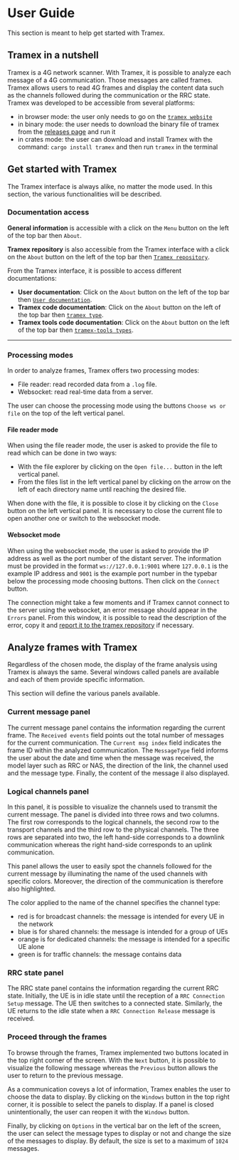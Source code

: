 # User Guide

This section is meant to help get started with Tramex.

## Tramex in a nutshell

Tramex is a 4G network scanner. With Tramex, it is possible to analyze each message of a 4G communication. Those messages are called frames. Tramex allows users to read 4G frames and display the content data such as the channels followed during the communication or the RRC state. Tramex was developed to be accessible from several platforms:

- in browser mode: the user only needs to go on the [`tramex website`](https://tramex.github.io/tramex/)
- in binary mode: the user needs to download the binary file of tramex from the [releases page](https://github.com/tramex/tramex/releases) and run it
- in crates mode: the user can download and install Tramex with the command: `cargo install tramex` and then run `tramex` in the terminal

## Get started with Tramex

The Tramex interface is always alike, no matter the mode used. In this section, the various functionalities will be described.

### Documentation access

**General information** is accessible with a click on the `Menu` button on the left of the top bar then `About`.

**Tramex repository** is also accessible from the Tramex interface with a click on the `About` button on the left of the top bar then [`Tramex repository`](https://github.com/tramex/tramex).

From the Tramex interface, it is possible to access different documentations:

- **User documentation**: Click on the `About` button on the left of the top bar then [`User documentation`](https://tramex.github.io/tramex/docs/documentation.html).
- **Tramex code documentation**: Click on the `About` button on the left of the top bar then [`tramex type`](https://tramex.github.io/tramex/crates/tramex/).
- **Tramex tools code documentation**: Click on the `About` button on the left of the top bar then [`tramex-tools types`](https://tramex.github.io/tramex/crates/tramex_tools/).

---

### Processing modes

In order to analyze frames, Tramex offers two processing modes:

- File reader: read recorded data from a `.log` file.
- Websocket: read real-time data from a server.

The user can choose the processing mode using the buttons `Choose ws or file` on the top of the left vertical panel.

#### File reader mode

When using the file reader mode, the user is asked to provide the file to read which can be done in two ways:

- With the file explorer by clicking on the `Open file...` button in the left vertical panel.
- From the files list in the left vertical panel by clicking on the arrow on the left of each directory name until reaching the desired file.

When done with the file, it is possible to close it by clicking on the `Close` button on the left vertical panel. It is necessary to close the current file to open another one or switch to the websocket mode.

#### Websocket mode

When using the websocket mode, the user is asked to provide the IP address as well as the port number of the distant server. The information must be provided in the format `ws://127.0.0.1:9001` where `127.0.0.1` is the example IP address and `9001` is the example port number in the typebar below the processing mode choosing buttons. Then click on the `Connect` button.

The connection might take a few moments and if Tramex cannot connect to the server using the websocket, an error message should appear in the `Errors` panel. From this window, it is possible to read the description of the error, copy it and [report it to the tramex repository](https://github.com/tramex/tramex/issues) if necessary.

## Analyze frames with Tramex

Regardless of the chosen mode, the display of the frame analysis using Tramex is always the same. Several windows called panels are available and each of them provide specific information.

This section will define the various panels available.

### Current message panel

The current message panel contains the information regarding the current frame. The `Received events` field points out the total number of messages for the current communication. The `Current msg index` field indicates the frame ID within the analyzed communication. The `MessageType` field informs the user about the date and time when the message was received, the model layer such as RRC or NAS, the direction of the link, the channel used and the message type. Finally, the content of the message il also displayed.

### Logical channels panel

In this panel, it is possible to visualize the channels used to transmit the current message. The panel is divided into three rows and two columns. The first row corresponds to the logical channels, the second row to the transport channels and the third row to the physical channels. The three rows are separated into two, the left hand-side corresponds to a downlink communication whereas the right hand-side corresponds to an uplink communication.

This panel allows the user to easily spot the channels followed for the current message by illuminating the name of the used channels with specific colors. Moreover, the direction of the communication is therefore also highlighted.

The color applied to the name of the channel specifies the channel type:

- red is for broadcast channels: the message is intended for every UE in the network
- blue is for shared channels: the message is intended for a group of UEs
- orange is for dedicated channels: the message is intended for a specific UE alone
- green is for traffic channels: the message contains data

### RRC state panel

The RRC state panel contains the information regarding the current RRC state. Initially, the UE is in idle state until the reception of a `RRC Connection Setup` message. The UE then switches to a connected state. Similarly, the UE returns to the idle state when a `RRC Connection Release` message is received.

### Proceed through the frames

To browse through the frames, Tramex implemented two buttons located in the top right corner of the screen. With the `Next` button, it is possible to visualize the following message whereas the `Previous` button allows the user to return to the previous message.

As a communication coveys a lot of information, Tramex enables the user to choose the data to display. By clicking on the `Windows` button in the top right corner, it is possible to select the panels to display. If a panel is closed unintentionally, the user can reopen it with the `Windows` button.

Finally, by clicking on `Options` in the vertical bar on the left of the screen, the user can select the message types to display or not and change the size of the messages to display. By default, the size is set to a maximum of `1024` messages.
